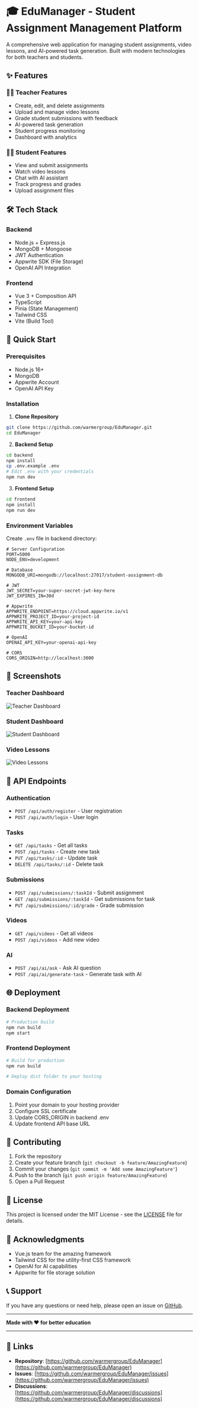 # 🎓 EduManager - Student Assignment Management Platform

A comprehensive web application for managing student assignments, video lessons, and AI-powered task generation. Built with modern technologies for both teachers and students.

## ✨ Features

### 👨‍🏫 **Teacher Features**
- Create, edit, and delete assignments
- Upload and manage video lessons
- Grade student submissions with feedback
- AI-powered task generation
- Student progress monitoring
- Dashboard with analytics

### 👨‍🎓 **Student Features**
- View and submit assignments
- Watch video lessons
- Chat with AI assistant
- Track progress and grades
- Upload assignment files

## 🛠️ Tech Stack

### **Backend**
- Node.js + Express.js
- MongoDB + Mongoose
- JWT Authentication
- Appwrite SDK (File Storage)
- OpenAI API Integration

### **Frontend**
- Vue 3 + Composition API
- TypeScript
- Pinia (State Management)
- Tailwind CSS
- Vite (Build Tool)

## 🚀 Quick Start

### **Prerequisites**
- Node.js 16+
- MongoDB
- Appwrite Account
- OpenAI API Key

### **Installation**

1. **Clone Repository**
```bash
git clone https://github.com/warmergroup/EduManager.git
cd EduManager
```

2. **Backend Setup**
```bash
cd backend
npm install
cp .env.example .env
# Edit .env with your credentials
npm run dev
```

3. **Frontend Setup**
```bash
cd frontend
npm install
npm run dev
```

### **Environment Variables**

Create `.env` file in backend directory:

```env
# Server Configuration
PORT=5000
NODE_ENV=development

# Database
MONGODB_URI=mongodb://localhost:27017/student-assignment-db

# JWT
JWT_SECRET=your-super-secret-jwt-key-here
JWT_EXPIRES_IN=30d

# Appwrite
APPWRITE_ENDPOINT=https://cloud.appwrite.io/v1
APPWRITE_PROJECT_ID=your-project-id
APPWRITE_API_KEY=your-api-key
APPWRITE_BUCKET_ID=your-bucket-id

# OpenAI
OPENAI_API_KEY=your-openai-api-key

# CORS
CORS_ORIGIN=http://localhost:3000
```

## 📱 Screenshots

### Teacher Dashboard
![Teacher Dashboard](screenshots/teacher-dashboard.png)

### Student Dashboard
![Student Dashboard](screenshots/student-dashboard.png)

### Video Lessons
![Video Lessons](screenshots/video-lessons.png)

## 🔧 API Endpoints

### Authentication
- `POST /api/auth/register` - User registration
- `POST /api/auth/login` - User login

### Tasks
- `GET /api/tasks` - Get all tasks
- `POST /api/tasks` - Create new task
- `PUT /api/tasks/:id` - Update task
- `DELETE /api/tasks/:id` - Delete task

### Submissions
- `POST /api/submissions/:taskId` - Submit assignment
- `GET /api/submissions/:taskId` - Get submissions for task
- `PUT /api/submissions/:id/grade` - Grade submission

### Videos
- `GET /api/videos` - Get all videos
- `POST /api/videos` - Add new video

### AI
- `POST /api/ai/ask` - Ask AI question
- `POST /api/ai/generate-task` - Generate task with AI

## 🌐 Deployment

### **Backend Deployment**
```bash
# Production build
npm run build
npm start
```

### **Frontend Deployment**
```bash
# Build for production
npm run build

# Deploy dist folder to your hosting
```

### **Domain Configuration**
1. Point your domain to your hosting provider
2. Configure SSL certificate
3. Update CORS_ORIGIN in backend .env
4. Update frontend API base URL

## 🤝 Contributing

1. Fork the repository
2. Create your feature branch (`git checkout -b feature/AmazingFeature`)
3. Commit your changes (`git commit -m 'Add some AmazingFeature'`)
4. Push to the branch (`git push origin feature/AmazingFeature`)
5. Open a Pull Request

## 📄 License

This project is licensed under the MIT License - see the [LICENSE](LICENSE) file for details.

## 🙏 Acknowledgments

- Vue.js team for the amazing framework
- Tailwind CSS for the utility-first CSS framework
- OpenAI for AI capabilities
- Appwrite for file storage solution

## 📞 Support

If you have any questions or need help, please open an issue on [GitHub](https://github.com/warmergroup/EduManager).

---

**Made with ❤️ for better education**

---

## 🔗 Links

- **Repository**: [https://github.com/warmergroup/EduManager](https://github.com/warmergroup/EduManager)
- **Issues**: [https://github.com/warmergroup/EduManager/issues](https://github.com/warmergroup/EduManager/issues)
- **Discussions**: [https://github.com/warmergroup/EduManager/discussions](https://github.com/warmergroup/EduManager/discussions)
